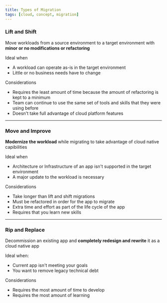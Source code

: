 ```yaml
---
title: Types of Migration
tags: [cloud, concept, migration]
---
```


### Lift and Shift

Move workloads from a source environment to a target environment with **minor or no modifications or refactoring**

Ideal when

* A workload can operate as-is in the target environment
* Little or no business needs have to change

Considerations

* Requires the least amount of time because the amount of refactoring is kept to a minimum
* Team can continue to use the same set of tools and skills that they were using before
* Doesn't take full advantage of cloud platform features

---

### Move and Improve

**Modernize the workload** while migrating to take advantage of cloud native capibilities

Ideal when

* Architecture or Infrastructure of an app isn't supported in the target environment
* A major update to the workload is necessary

Considerations

* Take longer than lift and shift migrations
* Must be refactored in order for the app to migrate
* Extra time and effort as part of the life cycle of the app
* Requires that you learn new skills

---

### Rip and Replace

Decommission an existing app and **completely redesign and rewrite** it as a cloud native app

Ideal when:

* Current app isn't meeting your goals
* You want to remove legacy technical debt

Considerations

* Requires the most amount of time to develop
* Requires the most amount of learning
